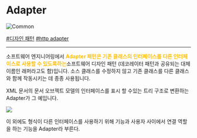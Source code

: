 
# Adapter

![Common](https://raw.githubusercontent.com/meotitda/DICTIONARY/master/2TAT1C/Label_Common.png)

<a href="https://en.wikipedia.org/wiki/Adapter_pattern">#디자인 패턴</a>
<a href="https://www.google.com/search?sxsrf=ALeKk02YdJ_ZdyVlfdk2aZw1lGrAK9rcyA%3A1604652230985&ei=xgylX9PZO9SvoATW7IiQCA&q=http+adapter&oq=http+adapter&gs_lcp=CgZwc3ktYWIQAzIFCAAQyQMyAggAMgIIADICCAAyAggAMgIIADICCAAyAggAMgIIADoECAAQR1CHsAxYh7AMYMOxDGgAcAN4AIABhwGIAYcBkgEDMC4xmAEAoAECoAEBqgEHZ3dzLXdpesgBCMABAQ&sclient=psy-ab&ved=0ahUKEwjT1Nyxw-3sAhXUF4gKHVY2AoIQ4dUDCA0&uact=5">#http adapter</a>

---

소프트웨어 엔지니어링에서 <span style="color:#FFBF00; font-weight:bold;">Adapter 패턴은 기존 클래스의 인터페이스를 다른 인터페이스로 사용할 수 있도록하는</span>소프트웨어 디자인 패턴 (데코레이터 패턴과 공유되는 대체 이름인 래퍼라고도 함)입니다. 소스 클래스를 수정하지 않고 기존 클래스를 다른 클래스와 함께 작동시키는 데 종종 사용됩니다.

XML 문서의 문서 오브젝트 모델의 인터페이스를 표시 할 수있는 트리 구조로 변환하는 Adapter가 그 예입니다.

<img src="https://user-images.githubusercontent.com/41575415/98444425-f36e6580-2154-11eb-8eb1-07e291378643.jpg"/>

이 외에도 형식이 다른 인터페이스를 사용하기 위해 기능과 사용자 사이에서 연결 역할을 하는 기능을 Adapter라 부른다.

